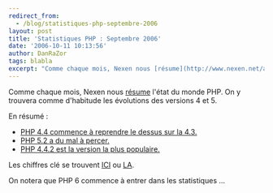 ```yaml
---
redirect_from:
  - /blog/statistiques-php-septembre-2006
layout: post
title: 'Statistiques PHP : Septembre 2006'
date: '2006-10-11 10:13:56'
author: DanRaZor
tags: blabla
excerpt: "Comme chaque mois, Nexen nous [résume](http://www.nexen.net/actualites/php/etat_du_monde_php_en_septembre_2006.php) l'état du monde PHP.     \nOn y trouvera comme d'habitude les évolutions des versions 4 et 5.  \n  \nEn résumé :  \n  \n[PHP 4.4 commence à reprendre le dessus sur la      …"
---
```


Comme chaque mois, Nexen nous [résume](http://www.nexen.net/actualites/php/etat_du_monde_php_en_septembre_2006.php) l'état du monde PHP.
On y trouvera comme d'habitude les évolutions des versions 4 et 5.

En résumé :

* [PHP 4.4 commence à reprendre le dessus sur la 4.3.](http://www.nexen.net/images/stories/phpversion/200609/evolution.milieu.png)
* [PHP 5.2 a du mal à percer.](http://www.nexen.net/images/stories/phpversion/200609/milieu.png)
* [PHP 4.4.2 est la version la plus populaire.](http://www.nexen.net/images/stories/phpversion/200609/mineure.png)

Les chiffres clé se trouvent [ICI](http://www.nexen.net/chiffres_cles/phpversion/evolution_de_php_sur_internet_septembre_2006.php) ou [LA](http://www.nexen.net/chiffres_cles/phpversion/statistiques_de_deploiement_de_php_en_septembre_2006.php).

On notera que PHP 6 commence à entrer dans les statistiques ...
